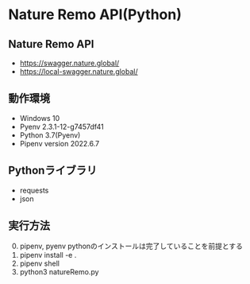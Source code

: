 # Nature Remo API(Python)

## Nature Remo API
- https://swagger.nature.global/
- https://local-swagger.nature.global/

## 動作環境
- Windows 10 
- Pyenv 2.3.1-12-g7457df41
- Python 3.7(Pyenv)
- Pipenv version 2022.6.7


## Pythonライブラリ
- requests
- json

## 実行方法
0. pipenv, pyenv pythonのインストールは完了していることを前提とする
1. pipenv install -e .
2. pipenv shell
3. python3 natureRemo.py
